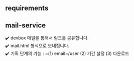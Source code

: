 ## requirements


## mail-service
✔️ devbox 메일을 통해서 링크를 공유합니다. <br>
✔️ mail.html 형식으로 보내집니다. <br>
✔️ 기획 단계의 기능 : ~(1) email~/user (2) 기간 설정 (3) 다운로드 <br>

